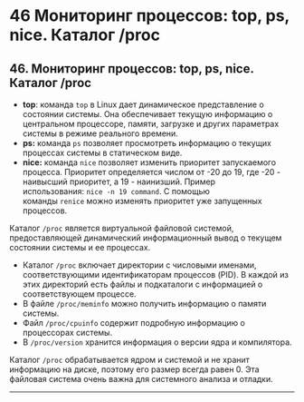 # 46 Мониторинг процессов: top, ps, nice. Каталог /proc

## 46. Мониторинг процессов: top, ps, nice. Каталог /proc

- **top**: команда `top` в Linux дает динамическое представление о состоянии системы. Она обеспечивает текущую информацию о центральном процессоре, памяти, загрузке и других параметрах системы в режиме реального времени.
- **ps:** команда `ps` позволяет просмотреть информацию о текущих процессах системы в статическом виде.
- **nice:** команда `nice` позволяет изменить приоритет запускаемого процесса. Приоритет определяется числом от -20 до 19, где -20 - наивысший приоритет, а 19 - наинизший. Пример использования: `nice -n 19 command`. С помощью команды `renice` можно изменять приоритет уже запущенных процессов.

Каталог `/proc` является виртуальной файловой системой, предоставляющей динамический информационный вывод о текущем состоянии системы и ее процессах.

- Каталог `/proc` включает директории с числовыми именами, соответствующими идентификаторам процессов (PID). В каждой из этих директорий есть файлы и подкаталоги с информацией о соответствующем процессе.
- В файле `/proc/meminfo` можно получить информацию о памяти системы.
- Файл `/proc/cpuinfo` содержит подробную информацию о процессорах системы.
- В `/proc/version` хранится информация о версии ядра и компилятора.

Каталог `/proc` обрабатывается ядром и системой и не хранит информацию на диске, поэтому его размер всегда равен 0. Эта файловая система очень важна для системного анализа и отладки.

---